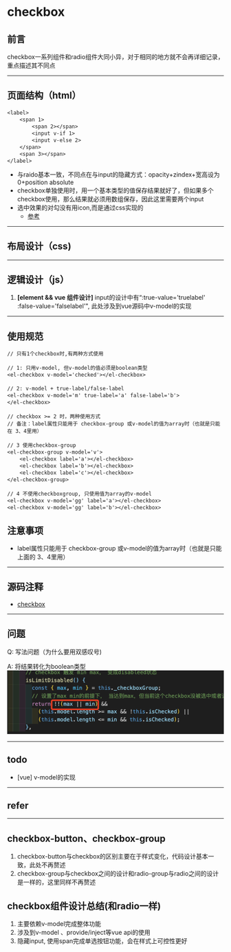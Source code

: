 # checkbox

## 前言

checkbox一系列组件和radio组件大同小异，对于相同的地方就不会再详细记录，重点描述其不同点

---
## 页面结构（html）

```
<label>
    <span 1>
        <span 2></span>
        <input v-if 1>
        <input v-else 2>
    </span>
    <span 3></span>
</label>
```
* 与raido基本一致，不同点在与input的隐藏方式：opacity+zindex+宽高设为0+position absolute
* checkbox单独使用时，用一个基本类型的值保存结果就好了，但如果多个checkbox使用，那么结果就必须用数组保存，因此这里需要两个input
* 选中效果的对勾没有用icon,而是通过css实现的
    * [参考](https://juejin.im/post/6844903662678966286#heading-1)
---
## 布局设计（css)

---
## 逻辑设计（js）
1. __[element && vue 组件设计]__ input的设计中有“:true-value='truelabel' :false-value='falselabel'", 此处涉及到vue源码中v-model的实现
---
## 使用规范
```
// 只有1个checkbox时,有两种方式使用

// 1: 只用v-model, 但v-model的值必须是boolean类型
<el-checkbox v-model='checked'></el-checkbox> 

// 2: v-model + true-label/false-label
<el-checkbox v-model='m' true-label='a' false-label='b'>
</el-checkbox>

// checkbox >= 2 时，两种使用方式
// 备注：label属性只能用于 checkbox-group 或v-model的值为array时（也就是只能在 3、4里用）

// 3 使用checkbox-group
<el-checkbox-group v-model='v'>
    <el-checkbox label='a'></el-checkbox>
    <el-checkbox label='b'></el-checkbox>
    <el-checkbox label='c'></el-checkbox>
</el-checkbox-group>

// 4 不使用checkboxgroup, 只使用值为array的v-model
<el-checkbox v-model='gg' label='a'></el-checkbox>
<el-checkbox v-model='gg' label='b'></el-checkbox>
```
## 注意事项
* label属性只能用于 checkbox-group 或v-model的值为array时（也就是只能上面的 3、4里用）
---

## 源码注释
* [checkbox](../../packages/checkbox/src/checkbox.vue)
---
## 问题
Q: 写法问题（为什么要用双感叹号)

A: 将结果转化为boolean类型
![image](../../docs/checkbox/img/q1.png)

---
## todo
* [vue] v-model的实现
---
## refer
---
## checkbox-button、checkbox-group
1. checkbox-button与checkbox的区别主要在于样式变化，代码设计基本一致，此处不再赘述
2. checkbox-group与checkbox之间的设计和radio-group与radio之间的设计是一样的，这里同样不再赘述

## checkbox组件设计总结(和radio一样)
1. 主要依赖v-model完成整体功能
2. 涉及到v-model 、provide/inject等vue api的使用
3. 隐藏input, 使用span完成单选按钮功能，会在样式上可控性更好